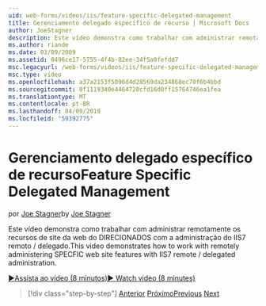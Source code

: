 ```yaml
---
uid: web-forms/videos/iis/feature-specific-delegated-management
title: Gerenciamento delegado específico de recurso | Microsoft Docs
author: JoeStagner
description: Este vídeo demonstra como trabalhar com administrar remotamente os recursos de site da web do DIRECIONADOS com a administração do IIS7 remoto / delegado.
ms.author: riande
ms.date: 03/09/2009
ms.assetid: 0496ce17-5755-4f4b-82ee-34f5a0fefdd7
msc.legacyurl: /web-forms/videos/iis/feature-specific-delegated-management
msc.type: video
ms.openlocfilehash: a37a2153f5096d4d28569da234868ec70f6b4bbd
ms.sourcegitcommit: 0f1119340e4464720cfd16d0ff15764746ea1fea
ms.translationtype: MT
ms.contentlocale: pt-BR
ms.lasthandoff: 04/09/2019
ms.locfileid: "59392775"
---
```

# <a name="feature-specific-delegated-management"></a><span data-ttu-id="3a937-103">Gerenciamento delegado específico de recurso</span><span class="sxs-lookup"><span data-stu-id="3a937-103">Feature Specific Delegated Management</span></span>

<span data-ttu-id="3a937-104">por [Joe Stagner](https://github.com/JoeStagner)</span><span class="sxs-lookup"><span data-stu-id="3a937-104">by [Joe Stagner](https://github.com/JoeStagner)</span></span>

<span data-ttu-id="3a937-105">Este vídeo demonstra como trabalhar com administrar remotamente os recursos de site da web do DIRECIONADOS com a administração do IIS7 remoto / delegado.</span><span class="sxs-lookup"><span data-stu-id="3a937-105">This video demonstrates how to work with remotely administering SPECFIC web site features with IIS7 remote / delegated administration.</span></span>

[<span data-ttu-id="3a937-106">&#9654;Assista ao vídeo (8 minutos)</span><span class="sxs-lookup"><span data-stu-id="3a937-106">&#9654; Watch video (8 minutes)</span></span>](https://channel9.msdn.com/Blogs/ASP-NET-Site-Videos/feature-specific-delegated-management)

> [!div class="step-by-step"]
> <span data-ttu-id="3a937-107">[Anterior](working-with-iis7-deligated-admin.md)
> [Próximo](troubleshooting-production-aspnet-apps.md)</span><span class="sxs-lookup"><span data-stu-id="3a937-107">[Previous](working-with-iis7-deligated-admin.md)
[Next](troubleshooting-production-aspnet-apps.md)</span></span>
